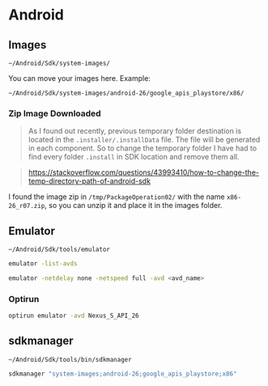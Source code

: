  
# Android

## Images

```
~/Android/Sdk/system-images/
```

You can move your images here. Example:

```
~/Android/Sdk/system-images/android-26/google_apis_playstore/x86/
```

### Zip Image Downloaded

> As I found out recently, previous temporary folder destination is located in the `.installer/.installData` file.
The file will be generated in each component. So to change the temporary folder I have had to find every folder `.install` in SDK location and remove them all.

> https://stackoverflow.com/questions/43993410/how-to-change-the-temp-directory-path-of-android-sdk

I found the image zip in `/tmp/PackageOperation02/` with the name `x86-26_r07.zip`, so you can unzip it and place it in the images folder.


## Emulator

```
~/Android/Sdk/tools/emulator
```

```bash
emulator -list-avds
```

```bash
emulator -netdelay none -netspeed full -avd <avd_name>
```


### Optirun

```bash
optirun emulator -avd Nexus_S_API_26
```

## sdkmanager

```
~/Android/Sdk/tools/bin/sdkmanager
```


```bash
sdkmanager "system-images;android-26;google_apis_playstore;x86"
```